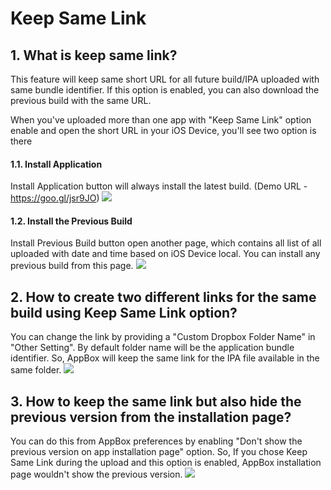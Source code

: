 # Keep Same Link
## 1. What is keep same link?
This feature will keep same short URL for all future build/IPA uploaded with same bundle identifier. If this option is enabled, you can also download the previous build with the same URL.

When you've uploaded more than one app with "Keep Same Link" option enable and open the short URL in your iOS Device, you'll see two option is there

#### 1.1. Install Application
Install Application button will always install the latest build. (Demo URL - https://goo.gl/jsr9JO) 
![](https://getappbox.com/Images/webpage1.png)

#### 1.2. Install the Previous Build
Install Previous Build button open another page, which contains all list of all uploaded with date and time based on iOS Device local. You can install any previous build from this page.
![](https://getappbox.com/Images/webpage2.png)

## 2. How to create two different links for the same build using Keep Same Link option?
You can change the link by providing a "Custom Dropbox Folder Name" in "Other Setting". By default folder name will be the application bundle identifier. So, AppBox will keep the same link for the IPA file available in the same folder.
![](https://getappbox.com/Images/NewURL.png)

## 3. How to keep the same link but also hide the previous version from the installation page?
You can do this from AppBox preferences by enabling "Don't show the previous version on app installation page"  option.
So, If you chose Keep Same Link during the upload and this option is enabled, AppBox installation page wouldn't show the previous version.
![](https://getappbox.com/Images/ABKeepSameLink.png)